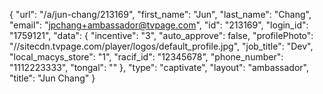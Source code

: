 {
    "url": "\/a\/jun-chang\/213169",
    "first_name": "Jun",
    "last_name": "Chang",
    "email": "jpchang+ambassador@tvpage.com",
    "id": "213169",
    "login_id": "1759121",
    "data": {
        "incentive": "3",
        "auto_approve": false,
        "profilePhoto": "\/\/sitecdn.tvpage.com\/player\/logos\/default_profile.jpg",
        "job_title": "Dev",
        "local_macys_store": "1",
        "racif_id": "12345678",
        "phone_number": "1112223333",
        "tongal": ""
    },
    "type": "captivate",
    "layout": "ambassador",
    "title": "Jun Chang"
}
